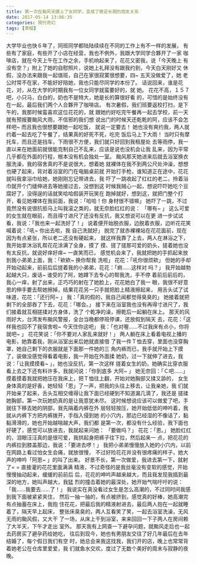 ```yaml
---
title: 第一次在颱风天硬上了女同学，变成了稳定长期的炮友关系
date: 2017-05-14 13:06:35
categories: 現代奇幻
tags: [草榴]
---
```

大学毕业也快６年了，同班同学都陆陆续续在不同的工作上有不一样的发展，
有些有了家庭，有些开了小店在经营，我也不例外，我跟大学同学合夥开了一家
咖啡店，就在今天上午在工作之余，手机响起来了，花花又密我，说「今天晚上
有没有空？」附上了她的自慰照片，说她上礼拜没有跟我约到，今天白天刚好又
休假，没办法来跟我一起值班，自己在家很寂寞很想要，四~ 五天没做爱了，她
老公时常不在家，不能好好陪她，我也只能尽同学的本份了。
话说回来，谁是花花，对，从在大学的时期我有一位女同学就蛮要好的，就
她。
花花不高，１５７吧，小只马，白白的，奶也不是特大，她是长的算很好看
的，可惜的是始终没有在一起，最后我们两个人合夥开了咖啡店。
有次暑假，我们班要返校打扫，是下午的，我那时候蛮喜欢这位花花的，就
跟她约好吃完午餐再一起去学校，前一天就有预报要颱风大雨，不信邪的我们想
说出门的时候天还乾乾的阿，应该不会怎样吧~ 而且我也很想要跟她一起吃饭，
就说一定要去！
她也没有爽约我，两人就约着一起去吃了午餐了，结果真的好死不死，吃完
饭后马上下大雨！
当时只有摩托车，而且还是挡车，下雨很不方便，我们就只好回到我租屋处
去等雨停，我一直以来在她面前就很能克制自己不乱来，应该是说也没机会让我
乱来，因为平常几乎都在外面的行程，根本没有机会独处一室。
颱风那天她进来后就去浴室换衣服洗澡，我的宿舍真的不是说很大，想着她
就裸体在我不到两公尺处沖澡，想想也硬了起来，背对着浴室的门在电脑桌前就
开始打手枪，谁知道正在途中，花花就叫我拿浴巾给她，她刚刚忘记带进去，我
吓了一跳收起了红红的老二，拎着浴巾就开个门缝伸进去等她接过去，没想到这
时候我贼心一起，想说吓吓她吃个豆腐好了，没得逞的话就笑哈哈假装开玩笑在
跑掉就好，想到这，就把门整个打开，看见她裸体在我前面，我说：「哈哈！你
身材很不错嘛」
她吓了一跳，不过竟然没有说很抗拒马上叫我滚之类的，就无奈脸红红的说：
「哪有~ 」
这么可爱的女生就在眼前，而且得寸进尺了还没有反抗，我又想说可以在更
进一步试试看，我说：「我也来一起洗好了！」
说着便开始脱衣服，边脱着衣服，边听花花笑喊着说：「吼~ 你出去啦，我
自己洗就好」
脱完了就赤裸裸站在花花面前，现在因为有点紧张，所以老二还没有硬起来，
就这样我靠了上去，两人在淋浴之下，我开始拿沐浴乳帮花花涂满了全身，摸了
摸、搓了搓那可爱的奶头，搓着她也没有太反抗，就说好痒好痒~ 一直笑而已，
感觉机会来了，我就把她的手抓起来放到我小弟弟上面，我：「欸欸~ 换你帮我
洗啦」
花花：「吼你很烦欸」
但她的手却开始动起来，前前后后搓着我的小弟弟，花花：「痾……这样对
吗？」
我开始越勃起越大只，废话~ 谁受的了阿，她蹲下去专心的帮我洗，手不停
着前后前后的，我心一痒，射了出来，正巧巧的射在了她脸上，花花她白了我一
眼，我很不好意思的伸手要去帮她擦掉，结果花花另一只手就把脸上精液擦起来，
用舌头试了试味道，花花：「还行阿~ 」
我：「真的假的，我自己闻都觉得臭臭的」
她接着就把剩下的全部吞了下去，花花：「哪会。」
接下来在浴室我也没有再得寸进尺了，我们接着就互相搓揉对方身体，洗了
个乾净的澡，擦乾后一起躺在床上。
那天的风雨好大，台湾发布颱风警报，全台当晚都停班停课，还放假到隔天
去，花花：「这样我也回不了我宿舍啦~ 今天住你这吧」
我：「也对喔……不过我床有点小，你将就吧~ 」
花花笑说：「你不要对人家乱来就好！」
两人躺在床上看着电视上播的电影，她靠着我，刚从浴室出来后她就直接借
了我一件Ｔ恤去穿，里面也没穿胸罩，她自己剩下的衣服就是下面那一件她的三
角内裤而已，我手就开始上下摸了，装做没感觉得看着电影，我一开始在外面揉
她奶，过一下就伸了进去，我说：「让我摸摸看~ 」，她也没反抗，第一次这样
搓着女生的奶，她确实比穿衣服看上去之下还有料许多，我就问说：「你到底多
大阿~ 」
她无奈回：「Ｃ吧……」
摸着摸着我就把她压在我床上，把Ｔ恤往上翻，开始对她胸部又揉又舔的，
女生身体真的是好香，她轻轻「恩」了一声，把我的头往上移去，让我亲她，我
们就开始亲了起来，舌头互相交缠得让我下面已经硬到不知道漏几滴了，我还是
搓揉她胸部，第一次玩她奶真的是让我意犹未尽。
这时候想说应该可以做爱了吧，手就往下移去她的阴部，我先隔着内裤在外
层轻轻按压，她开始低低的呻吟着，我就从内裤下方把内裤拨开，手指入侵到她
的小穴内，那边已经湿的不像话了，黏黏滑滑的，她也开始越喘越大声，我们都
是第一次，都没有什么经验，我下面也好硬了，感觉可以放进去，我就起来问她：
「要做吗？」
花花：「恩。」
她脸红红的，泪眼汪汪真的是很可爱，我拱起身把裤子往下拉，然后起来一
点，把花花的内裤拉到膝盖那边，我说：「要进去啰！」
我把小弟弟慢慢放入她的小穴内，以前在网路上看过怕女生会痛，就放很慢，
不过好险花花并没有很疼痛的样子，她大声的呻吟「阿恩~ 」的叫了出来。
好景不长，第一次做爱，我进去第一下，就射了= = 直接灌的花花里面满满
精液，不过奇怪的是我丝毫没有变软的感觉，开始慢慢抽动起来，缓缓的前前后
后，花花的呻吟声越来越大，而且我发现我插到最深的地方，她叫声越大，我猛
烈的撞击着她的最深处，她开始气喘吁吁的说：「我……我要去……了！」
我说实在真没看过女生是怎么高潮的，不过同时间我感到我下面被紧紧夹住，
然后一抽一抽的，有点被挤到，感觉真的好棒，她高潮完有点抽蓄在床上，我抱
住花花，把最后我的精液射进去，最后两人抱在一起就睡着了，隔天早上起床，
整张床臭臭的，两人互看笑了笑，一起去浴室洗澡，无风无雨的颱风假，又大干
了一场，从床上干到浴室，来来回回一下子两人在房间赖了大半天，下午才走出
室外。
那天我有上网查一下避孕问题，就颱风走后也一起去药房买了避孕药给她吃，
往后到现今，她也有男朋友交往了好几年最后在去年结婚了，每个假日我们有空
时，她总会来我这找我，我们开的店，晚上也常常背着她老公在仓库里爱爱，我
们就鱼水交欢，度过了无数个美好的周末与寂静的夜晚。